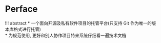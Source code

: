 # Perface

!!! abstract
     * 一个面向开源及私有软件项目的托管平台(只支持 Git 作为唯一的版本库格式进行托管) <br>
     * 为规范使用, 更好和别人协作项目特来系统仔细看一遍技术文档
  